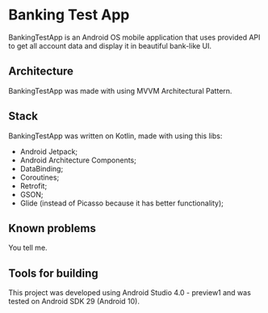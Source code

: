 # Banking Test App

BankingTestApp is an Android OS mobile application that uses provided API to get all account data and display it in beautiful bank-like UI.

## Architecture

BankingTestApp was made with using MVVM Architectural Pattern.

## Stack

BankingTestApp was written on Kotlin, made with using this libs: 
* Android Jetpack;
* Android Architecture Components;
* DataBinding; 
* Coroutines;
* Retrofit;
* GSON;
* Glide (instead of Picasso because it has better functionality);

## Known problems

You tell me.

## Tools for building

This project was developed using Android Studio 4.0 - preview1 and was tested on Android SDK 29 (Android 10).